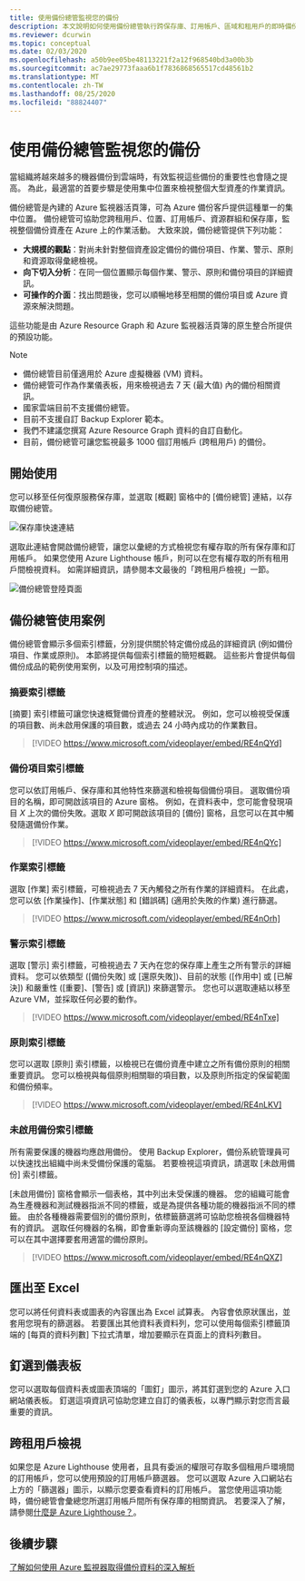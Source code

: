 ```yaml
---
title: 使用備份總管監視您的備份
description: 本文說明如何使用備份總管執行跨保存庫、訂用帳戶、區域和租用戶的即時備份監視。
ms.reviewer: dcurwin
ms.topic: conceptual
ms.date: 02/03/2020
ms.openlocfilehash: a50b9ee05be48113221f2a12f968540bd3a00b3b
ms.sourcegitcommit: ac7ae29773faaa6b1f7836868565517cd48561b2
ms.translationtype: MT
ms.contentlocale: zh-TW
ms.lasthandoff: 08/25/2020
ms.locfileid: "88824407"
---
```

# <a name="monitor-your-backups-with-backup-explorer"></a>使用備份總管監視您的備份

當組織將越來越多的機器備份到雲端時，有效監視這些備份的重要性也會隨之提高。 為此，最適當的首要步驟是使用集中位置來檢視整個大型資產的作業資訊。

備份總管是內建的 Azure 監視器活頁簿，可為 Azure 備份客戶提供這種單一的集中位置。 備份總管可協助您跨租用戶、位置、訂用帳戶、資源群組和保存庫，監視整個備份資產在 Azure 上的作業活動。 大致來說，備份總管提供下列功能：

* **大規模的觀點**：對尚未針對整個資產設定備份的備份項目、作業、警示、原則和資源取得彙總檢視。
* **向下切入分析**：在同一個位置顯示每個作業、警示、原則和備份項目的詳細資訊。
* **可操作的介面**：找出問題後，您可以順暢地移至相關的備份項目或 Azure 資源來解決問題。

這些功能是由 Azure Resource Graph 和 Azure 監視器活頁簿的原生整合所提供的預設功能。

> [!NOTE]
>
> * 備份總管目前僅適用於 Azure 虛擬機器 (VM) 資料。
> * 備份總管可作為作業儀表板，用來檢視過去 7 天 (最大值) 內的備份相關資訊。
> * 國家雲端目前不支援備份總管。
> * 目前不支援自訂 Backup Explorer 範本。
> * 我們不建議您撰寫 Azure Resource Graph 資料的自訂自動化。
> * 目前，備份總管可讓您監視最多 1000 個訂用帳戶 (跨租用戶) 的備份。

## <a name="get-started"></a>開始使用

您可以移至任何復原服務保存庫，並選取 [概觀] 窗格中的 [備份總管] 連結，以存取備份總管。

![保存庫快速連結](media/backup-azure-monitor-with-backup-explorer/vault-quick-link.png)

選取此連結會開啟備份總管，讓您以彙總的方式檢視您有權存取的所有保存庫和訂用帳戶。 如果您使用 Azure Lighthouse 帳戶，則可以在您有權存取的所有租用戶間檢視資料。 如需詳細資訊，請參閱本文最後的「跨租用戶檢視」一節。

![備份總管登陸頁面](media/backup-azure-monitor-with-backup-explorer/explorer-landing-page.png)

## <a name="backup-explorer-use-cases"></a>備份總管使用案例

備份總管會顯示多個索引標籤，分別提供關於特定備份成品的詳細資訊 (例如備份項目、作業或原則)。 本節將提供每個索引標籤的簡短概觀。 這些影片會提供每個備份成品的範例使用案例，以及可用控制項的描述。

### <a name="the-summary-tab"></a>摘要索引標籤

[摘要] 索引標籤可讓您快速概覽備份資產的整體狀況。 例如，您可以檢視受保護的項目數、尚未啟用保護的項目數，或過去 24 小時內成功的作業數目。

> [!VIDEO https://www.microsoft.com/videoplayer/embed/RE4nQYd]

### <a name="the-backup-items-tab"></a>備份項目索引標籤

您可以依訂用帳戶、保存庫和其他特性來篩選和檢視每個備份項目。 選取備份項目的名稱，即可開啟該項目的 Azure 窗格。 例如，在資料表中，您可能會發現項目 *X* 上次的備份失敗。選取 *X* 即可開啟該項目的 [備份] 窗格，且您可以在其中觸發隨選備份作業。

> [!VIDEO https://www.microsoft.com/videoplayer/embed/RE4nQYc]

### <a name="the-jobs-tab"></a>作業索引標籤

選取 [作業] 索引標籤，可檢視過去 7 天內觸發之所有作業的詳細資料。 在此處，您可以依 [作業操作]、[作業狀態] 和 [錯誤碼] (適用於失敗的作業) 進行篩選。

> [!VIDEO https://www.microsoft.com/videoplayer/embed/RE4nOrh]

### <a name="the-alerts-tab"></a>警示索引標籤

選取 [警示] 索引標籤，可檢視過去 7 天內在您的保存庫上產生之所有警示的詳細資料。 您可以依類型 ([備份失敗] 或 [還原失敗])、目前的狀態 ([作用中] 或 [已解決]) 和嚴重性 ([重要]、[警告] 或 [資訊]) 來篩選警示。 您也可以選取連結以移至 Azure VM，並採取任何必要的動作。

> [!VIDEO https://www.microsoft.com/videoplayer/embed/RE4nTxe]

### <a name="the-policies-tab"></a>原則索引標籤

您可以選取 [原則] 索引標籤，以檢視已在備份資產中建立之所有備份原則的相關重要資訊。 您可以檢視與每個原則相關聯的項目數，以及原則所指定的保留範圍和備份頻率。

> [!VIDEO https://www.microsoft.com/videoplayer/embed/RE4nLKV]

### <a name="the-backup-not-enabled-tab"></a>未啟用備份索引標籤

所有需要保護的機器均應啟用備份。 使用 Backup Explorer，備份系統管理員可以快速找出組織中尚未受備份保護的電腦。 若要檢視這項資訊，請選取 [未啟用備份] 索引標籤。

[未啟用備份] 窗格會顯示一個表格，其中列出未受保護的機器。 您的組織可能會為生產機器和測試機器指派不同的標籤，或是為提供各種功能的機器指派不同的標籤。 由於各種機器需要個別的備份原則，依標籤篩選將可協助您檢視各個機器特有的資訊。 選取任何機器的名稱，即會重新導向至該機器的 [設定備份] 窗格，您可以在其中選擇要套用適當的備份原則。

> [!VIDEO https://www.microsoft.com/videoplayer/embed/RE4nQXZ]

## <a name="export-to-excel"></a>匯出至 Excel

您可以將任何資料表或圖表的內容匯出為 Excel 試算表。 內容會依原狀匯出，並套用您現有的篩選器。 若要匯出其他資料表資料列，您可以使用每個索引標籤頂端的 [每頁的資料列數] 下拉式清單，增加要顯示在頁面上的資料列數目。

## <a name="pin-to-the-dashboard"></a>釘選到儀表板

您可以選取每個資料表或圖表頂端的「圖釘」圖示，將其釘選到您的 Azure 入口網站儀表板。 釘選這項資訊可協助您建立自訂的儀表板，以專門顯示對您而言最重要的資訊。

## <a name="cross-tenant-views"></a>跨租用戶檢視

如果您是 Azure Lighthouse 使用者，且具有委派的權限可存取多個租用戶環境間的訂用帳戶，您可以使用預設的訂用帳戶篩選器。 您可以選取 Azure 入口網站右上方的「篩選器」圖示，以顯示您要查看資料的訂用帳戶。 當您使用這項功能時，備份總管會彙總您所選訂用帳戶間所有保存庫的相關資訊。 若要深入了解，請參閱[什麼是 Azure Lighthouse？](../lighthouse/overview.md)。

## <a name="next-steps"></a>後續步驟

[了解如何使用 Azure 監視器取得備份資料的深入解析](./backup-azure-monitoring-use-azuremonitor.md)
